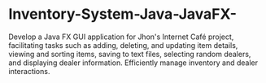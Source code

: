 # Inventory-System-Java-JavaFX-
Develop a Java FX GUI application for Jhon's Internet Café project, facilitating tasks such as adding, deleting, and updating item details, viewing and sorting items, saving to text files, selecting random dealers, and displaying dealer information. Efficiently manage inventory and dealer interactions.
